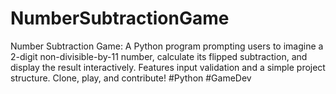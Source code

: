 # NumberSubtractionGame
Number Subtraction Game: A Python program prompting users to imagine a 2-digit non-divisible-by-11 number, calculate its flipped subtraction, and display the result interactively. Features input validation and a simple project structure. Clone, play, and contribute! #Python #GameDev
